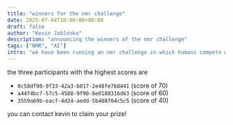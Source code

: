 ```yaml
---
title: "winners for the nmr challenge"
date: 2025-07-04T10:00:00+00:00
draft: false
author: "Kevin Jablonka"
description: "announcing the winners of the nmr challenge"
tags: ["NMR", "AI"]
intro: "we have been running an nmr challenge in which humans compete with ai in 'solving' nmr spectra."
---
```


the three participants with the highest scores are 

- `0c58df98-9f33-42a3-b817-2e48fe7b8441` (score of 70)
- `a44f4bc7-57c5-4588-9f90-8e0188316d63` (score of 60)
- `3559a69b-eacf-4d24-aedd-5b408f04c5c5` (score of 40)

you can contact kevin to claim your prize! 

